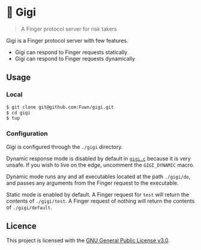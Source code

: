 # 👧️ Gigi

> A Finger protocol server for risk takers

Gigi is a Finger protocol server with few features.

- Gigi can respond to Finger requests statically
- Gigi can respond to Finger requests dynamically

## Usage

### Local

```bash
$ git clone git@github.com:Fuwn/gigi.git
$ cd gigi
$ tup
```

### Configuration

Gigi is configured through the `./gigi` directory.

Dynamic response mode is disabled by default in [`gigi.c`](./gigi.c)
because it is very unsafe. If you wish to live on the edge, uncomment the
`GIGI_DYNAMIC` macro.

Dynamic mode runs any and all executables located at the path `./gigi/do`, and
passes any arguments from the Finger request to the executable.

Static mode is enabled by default. A Finger request for `test` will return the
contents of `./gigi/test`. A Finger request of nothing will return the contents
of `./gigi/default`.

## Licence

This project is licensed with the [GNU General Public License v3.0](./LICENSE).
